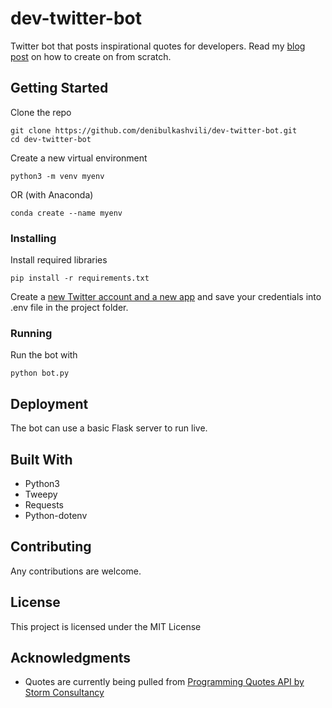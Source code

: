 # dev-twitter-bot
Twitter bot that posts inspirational quotes for developers. Read my [blog post](http://bulkashvili.com/post/Twitter%20Bot%20with%20Python%20From%20Scratch/) on how to create on from scratch.

## Getting Started

Clone the repo 

```
git clone https://github.com/denibulkashvili/dev-twitter-bot.git
cd dev-twitter-bot
```

Create a new virtual environment
```
python3 -m venv myenv
```

OR (with Anaconda)
```
conda create --name myenv
```

### Installing

Install required libraries 

```
pip install -r requirements.txt
```
Create a [new Twitter account and a new app](https://developer.twitter.com/en/apps) and save your credentials into .env file in the project folder.  

### Running
Run the bot with 
```
python bot.py
```

## Deployment

The bot can use a basic Flask server to run live. 

## Built With

* Python3
* Tweepy
* Requests
* Python-dotenv

## Contributing

Any contributions are welcome. 

## License

This project is licensed under the MIT License

## Acknowledgments

* Quotes are currently being pulled from [Programming Quotes API by Storm Consultancy](http://quotes.stormconsultancy.co.uk/api)
